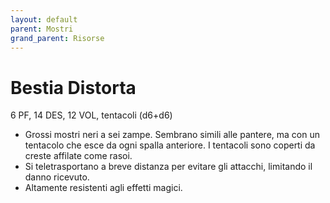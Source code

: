 ```yaml
---
layout: default
parent: Mostri
grand_parent: Risorse
---
```


# Bestia Distorta

6 PF, 14 DES, 12 VOL, tentacoli (d6+d6)

- Grossi mostri neri a sei zampe. Sembrano simili alle pantere, ma con un tentacolo che esce da ogni spalla anteriore. I tentacoli sono coperti da creste affilate come rasoi.
- Si teletrasportano a breve distanza per evitare gli attacchi, limitando il danno ricevuto.
- Altamente resistenti agli effetti magici.
